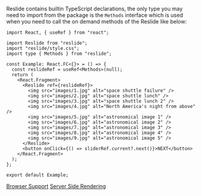 Reslide contains builtin TypeScript declarations, the only type you may need to import from the package is the `Methods`
interface which is used when you need to call the on demand methods of the Reslide like below:

```tsx static
import React, { useRef } from "react";

import Reslide from "reslide";
import "reslide/style.css";
import type { Methods } from "reslide";

const Example: React.FC<{}> = () => {
  const reslideRef = useRef<Methods>(null);
  return (
    <React.Fragment>
      <Reslide ref={reslideRef}>
        <img src="images/1.jpg" alt="space shuttle failure" />
        <img src="images/2.jpg" alt="space shuttle lunch" />
        <img src="images/3.jpg" alt="space shuttle lunch 2" />
        <img src="images/4.jpg" alt="North America's night from above" />
        <img src="images/5.jpg" alt="astronomical image 1" />
        <img src="images/6.jpg" alt="astronomical image 2" />
        <img src="images/7.jpg" alt="astronomical image 3" />
        <img src="images/8.jpg" alt="astronomical image 4" />
        <img src="images/9.jpg" alt="astronomical image 5" />
      </Reslide>
      <button onClick={() => sliderRef.current?.next()}>NEXT</button>
    </React.Fragment>
  );
};

export default Example;
```

<a class="previous-section" href="#/Documentation/Developer%20Guide/Browser%20Support">Browser Support</a>
<a class="next-section" href="#/Documentation/Developer%20Guide/Server%20Side%20Rendering">Server Side Rendering</a>
